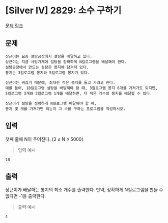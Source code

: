 # [Silver IV] 2829: 소수 구하기
[문제 링크](https://www.acmicpc.net/problem/2829)

## 문제
```
상근이는 요즘 설탕공장에서 설탕을 배달하고 있다. 
상근이는 지금 사탕가게에 설탕을 정확하게 N킬로그램을 배달해야 한다. 
설탕공장에서 만드는 설탕은 봉지에 담겨져 있다. 
봉지는 3킬로그램 봉지와 5킬로그램 봉지가 있다.

상근이는 귀찮기 때문에, 최대한 적은 봉지를 들고 가려고 한다. 
예를 들어, 18킬로그램 설탕을 배달해야 할 때, 3킬로그램 봉지 6개를 가져가도 되지만, 
5킬로그램 3개와 3킬로그램 1개를 배달하면, 더 적은 개수의 봉지를 배달할 수 있다.

상근이가 설탕을 정확하게 N킬로그램 배달해야 할 때, 
봉지 몇 개를 가져가면 되는지 그 수를 구하는 프로그램을 작성하시오.
```

## 입력
첫째 줄에 N이 주어진다. (3 ≤ N ≤ 5000)
> 입력 예시
```
18
```

## 출력
상근이가 배달하는 봉지의 최소 개수를 출력한다. 
만약, 정확하게 N킬로그램을 만들 수 없다면 -1을 출력한다.
> 출력 예시
```
4
```
